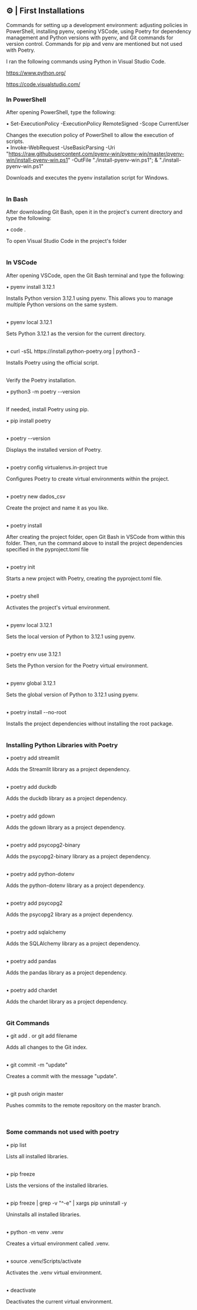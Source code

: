 ## ⚙️ | First Installations
Commands for setting up a development environment: adjusting policies in PowerShell, installing pyenv, opening VSCode, using Poetry for dependency management and Python versions with pyenv, and Git commands for version control. Commands for pip and venv are mentioned but not used with Poetry.
<br>

I ran the following commands using Python in Visual Studio Code.

https://www.python.org/

https://code.visualstudio.com/


### In PowerShell

After opening PowerShell, type the following:

• Set-ExecutionPolicy -ExecutionPolicy RemoteSigned -Scope CurrentUser


Changes the execution policy of PowerShell to allow the execution of scripts.
<br>
• Invoke-WebRequest -UseBasicParsing -Uri "https://raw.githubusercontent.com/pyenv-win/pyenv-win/master/pyenv-win/install-pyenv-win.ps1" -OutFile "./install-pyenv-win.ps1"; & "./install-pyenv-win.ps1"

Downloads and executes the pyenv installation script for Windows.
<br><br>

### In Bash

After downloading Git Bash, open it in the project's current directory and type the following:

• code .

To open Visual Studio Code in the project's folder
<br><br>

### In VSCode

After opening VSCode, open the Git Bash terminal and type the following:

• pyenv install 3.12.1

Installs Python version 3.12.1 using pyenv. This allows you to manage multiple Python versions on the same system.

<br>
• pyenv local 3.12.1

Sets Python 3.12.1 as the version for the current directory.

<br>
• curl -sSL https://install.python-poetry.org | python3 -

Installs Poetry using the official script.

<br>
Verify the Poetry installation.

• python3 -m poetry --version

<br>
If needed, install Poetry using pip.

• pip install poetry

<br>
• poetry --version

Displays the installed version of Poetry.

<br>
• poetry config virtualenvs.in-project true

Configures Poetry to create virtual environments within the project.

<br>
• poetry new dados_csv 

Create the project and name it as you like.

<br>
• poetry install

After creating the project folder, open Git Bash in VSCode from within this folder. Then, run the command above to install the project dependencies specified in the pyproject.toml file

<br>
• poetry init

Starts a new project with Poetry, creating the pyproject.toml file.

<br>
• poetry shell

Activates the project's virtual environment.

<br>
• pyenv local 3.12.1

Sets the local version of Python to 3.12.1 using pyenv.

<br>
• poetry env use 3.12.1

Sets the Python version for the Poetry virtual environment.

<br>
• pyenv global 3.12.1

Sets the global version of Python to 3.12.1 using pyenv.

<br>
• poetry install --no-root

Installs the project dependencies without installing the root package.
<br><br>

### Installing Python Libraries with Poetry
• poetry add streamlit

Adds the Streamlit library as a project dependency.

<br>
• poetry add duckdb

Adds the duckdb library as a project dependency.

<br>
• poetry add gdown

Adds the gdown library as a project dependency.

<br>
• poetry add psycopg2-binary

Adds the psycopg2-binary library as a project dependency.

<br>
• poetry add python-dotenv

Adds the python-dotenv library as a project dependency.

<br>
• poetry add psycopg2

Adds the psycopg2 library as a project dependency.

<br>
• poetry add sqlalchemy

Adds the SQLAlchemy library as a project dependency.

<br>
• poetry add pandas

Adds the pandas library as a project dependency.

<br>
• poetry add chardet

Adds the chardet library as a project dependency.
<br><br>

### Git Commands
• git add . or git add filename

Adds all changes to the Git index.

<br>
• git commit -m "update"

Creates a commit with the message "update".

<br>
• git push origin master

Pushes commits to the remote repository on the master branch.

<br>

### Some commands not used with poetry
• pip list

Lists all installed libraries.

<br>
• pip freeze

Lists the versions of the installed libraries.

<br>
• pip freeze | grep -v "^-e" | xargs pip uninstall -y

Uninstalls all installed libraries.

<br>
• python -m venv .venv

Creates a virtual environment called .venv.

<br>
• source .venv/Scripts/activate

Activates the .venv virtual environment.

<br>
• deactivate

Deactivates the current virtual environment.